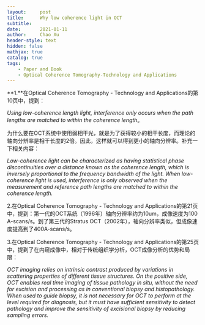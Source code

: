 ```yaml
---
layout:     post
title:      Why low coherence light in OCT
subtitle:   
date:       2021-01-11
author:     Chao Xu
header-style: text
hidden: false
mathjax: true
catalog: true
tags:
    - Paper and Book
    - Optical Coherence Tomography-Technology and Applications
---
```


**1.**在Optical Coherence Tomography - Technology and Applications的第10页中，提到：

*Using low-coherence length light, interference only occurs when the path lengths are matched to within the coherence length*。

为什么要在OCT系统中使用弱相干光，就是为了获得较小的相干长度，而理论的轴向分辨率是相干长度的2倍。因此，这样就可以得到更小的轴向分辨率。补充一下相关内容：

*Low-coherence light can be characterized as having statistical phase discontinuities over a distance known as the coherence length, which is inversely proportional to the frequency bandwidth of the light. When low-coherence light is used, interference is only observed when the measurement and reference path lengths are matched to within the coherence length.*

2.在Optical Coherence Tomography - Technology and Applications的第21页中，提到：第一代的OCT系统（1996年）轴向分辨率约为10um，成像速度为100 A-scans/s。到了第三代的Stratus OCT（2002年），轴向分辨率类似，但成像速度提高到了400A-scans/s。

3.在Optical Coherence Tomography - Technology and Applications的第25页中，提到了在内窥成像中，相对于传统组织学分析，OCT成像分析的优势和局限：

*OCT imaging relies on intrinsic contrast produced by variations in scattering properties of different tissue structures. On the positive side, OCT enables real time imaging of tissue pathology in situ, without the need for excision and processing as in conventional biopsy and histopathology. When used to guide biopsy, it is not necessary for OCT to perform at the level required for diagnosis, but it must have sufficient sensitivity to detect pathology and improve the sensitivity of excisional biopsy by reducing sampling errors.*

